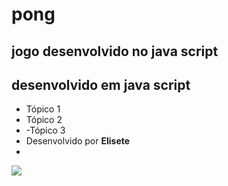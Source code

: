 # pong
## jogo desenvolvido no java script
## desenvolvido em java script
- Tópico 1
- Tópico 2
- -Tópico 3
- Desenvolvido por **Elisete**
- 
![](https://img.shields.io/badge/JavaScript-323330?style=for-the-badge&logo=javascript&logoColor=F7DF1E)
